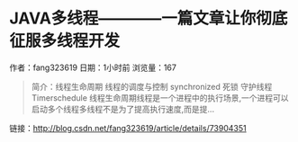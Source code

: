 # JAVA多线程————一篇文章让你彻底征服多线程开发
作者：fang323619
日期：1小时前
浏览量：167
> 简介：线程生命周期
线程的调度与控制
synchronized
死锁
守护线程
Timerschedule
线程生命周期线程是一个进程中的执行场景,一个进程可以启动多个线程多线程不是为了提高执行速度,而是提...

 链接：http://blog.csdn.net/fang323619/article/details/73904351
